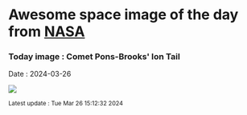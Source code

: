 
# Awesome space image of the day from [NASA](https://api.nasa.gov/)

### Today image : Comet Pons-Brooks' Ion Tail
Date : 2024-03-26

![](https://apod.nasa.gov/apod/image/2403/CometPons_Peirce_1080.jpg)

<small>Latest update : Tue Mar 26 15:12:32 2024</small>
        